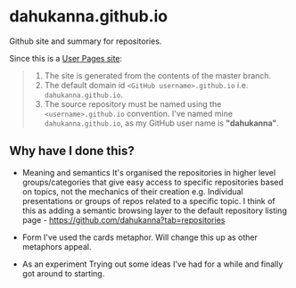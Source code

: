 # dahukanna.github.io
Github site and summary for repositories.

Since this is a [User Pages site](https://help.github.com/articles/user-organization-and-project-pages/):
> 1. The site is generated from the contents of the master branch.
> 2. The default domain id `<GitHub username>.github.io` i.e. `dahukanna.github.io`.
> 3. The source repository must be named using the `<username>.github.io` convention. I've named mine `dahukanna.github.io`, as my GitHub user name is **"dahukanna"**.

## Why have I done this?
* Meaning and semantics
It's organised the repositories in higher level groups/categories that give easy access to specific repositories based on topics, not the mechanics of their creation e.g. Individual presentations or groups of repos related to a specific topic.
I think of this as adding a semantic browsing layer to the default repository listing page - https://github.com/dahukanna?tab=repositories

* Form
I've used the cards metaphor. Will change this up as other metaphors appeal.

* As an experiment
Trying out some ideas I've had for a while and finally got around to starting.
